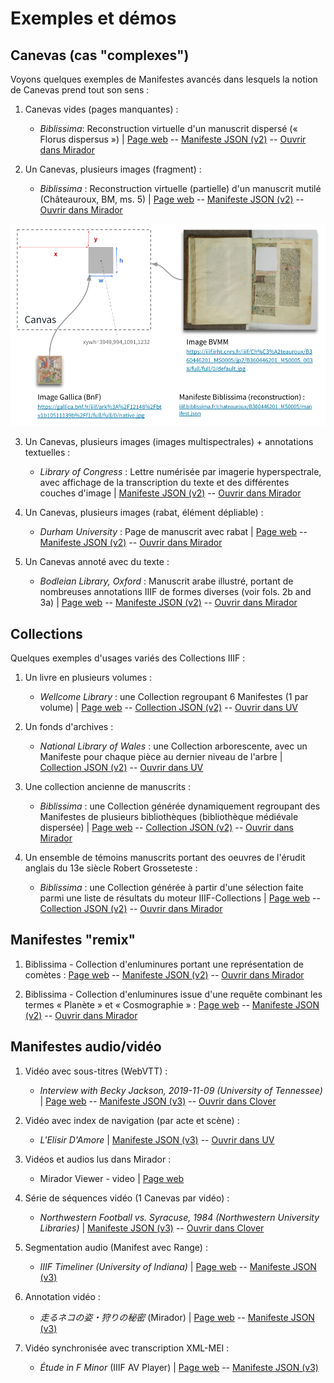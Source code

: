 # Exemples et démos

## Canevas (cas "complexes")

Voyons quelques exemples de Manifestes avancés dans lesquels la notion de Canevas prend tout son sens :

1. Canevas vides (pages manquantes) :

    - _Biblissima_: Reconstruction virtuelle d'un manuscrit dispersé (« Florus dispersus ») | [Page web](https://demos.biblissima.fr/florus/#florus-dispersus) -- [Manifeste JSON (v2)](https://demos.biblissima.fr/iiif/metadata/florus-dispersus/manifest.json) -- [Ouvrir dans Mirador](https://portail.biblissima.fr/m3/?theme=dark&context=collection&iiif-content=https://demos.biblissima.fr/iiif/metadata/florus-dispersus/manifest.json)

2. Un Canevas, plusieurs images (fragment) :

    - _Biblissima_ : Reconstruction virtuelle (partielle) d'un manuscrit mutilé (Châteauroux, BM, ms. 5) | [Page web](https://demos.biblissima.fr/chateauroux/) -- [Manifeste JSON (v2)](https://demos.biblissima.fr/iiif/metadata/BVMM/chateauroux/manifest.json) -- [Ouvrir dans Mirador](https://portail.biblissima.fr/m3/?theme=dark&context=collection&iiif-content=https://demos.biblissima.fr/iiif/metadata/BVMM/chateauroux/manifest.json)
    
![Schéma démo Châteauroux](img/api-presentation-canvas-chateauroux.png)

3. Un Canevas, plusieurs images (images multispectrales) + annotations textuelles :

    - _Library of Congress_ : Lettre numérisée par imagerie hyperspectrale, avec affichage de la transcription du texte et des différentes couches d'image | [Manifeste JSON (v2)](https://dvp.prtd.app/hamilton/manifest.json) -- [Ouvrir dans Mirador](https://portail.biblissima.fr/m3/?theme=dark&context=collection&iiif-content=https://dvp.prtd.app/hamilton/manifest.json)

4. Un Canevas, plusieurs images (rabat, élément dépliable) :

    - _Durham University_ : Page de manuscrit avec rabat | [Page web](https://iiif.durham.ac.uk/index.html?manifest=t1mz029p473h&canvas=t1t05741s32v) -- [Manifeste JSON (v2)](https://iiif.durham.ac.uk/manifests/trifle/32150/t1/mz/02/t1mz029p473h/manifest) -- [Ouvrir dans Mirador](https://portail.biblissima.fr/m3/?theme=dark&context=collection&iiif-content=https://iiif.durham.ac.uk/manifests/trifle/32150/t1/mz/02/t1mz029p473h/manifest)

5. Un Canevas annoté avec du texte :

    - _Bodleian Library, Oxford_ : Manuscrit arabe illustré, portant de nombreuses annotations IIIF de formes diverses (voir fols. 2b and 3a) | [Page web](https://digital.bodleian.ox.ac.uk/objects/748a9d50-5a3a-440e-ab9d-567dd68b6abb/) -- [Manifeste JSON (v2)](https://iiif.bodleian.ox.ac.uk/iiif/manifest/748a9d50-5a3a-440e-ab9d-567dd68b6abb.json) -- [Ouvrir dans Mirador](https://portail.biblissima.fr/m3/?theme=dark&context=collection&iiif-content=https://iiif.bodleian.ox.ac.uk/iiif/manifest/748a9d50-5a3a-440e-ab9d-567dd68b6abb.json)


## Collections

Quelques exemples d'usages variés des Collections IIIF :

1. Un livre en plusieurs volumes :

    - _Wellcome Library_ : une Collection regroupant 6 Manifestes (1 par volume) | [Page web](https://wellcomecollection.org/works/ysmqsfhg/items) -- [Collection JSON (v2)](https://iiif.wellcomecollection.org/presentation/b18031511) -- [Ouvrir dans UV](https://uv-v3.netlify.app/#?c=&m=&cv=&manifest=https://iiif.wellcomecollection.org/presentation/b18031511)
    
2. Un fonds d'archives :

    - _National Library of Wales_ : une Collection arborescente, avec un Manifeste pour chaque pièce au dernier niveau de l'arbre | [Collection JSON (v2)](http://dams.llgc.org.uk/iiif/archive/3975658/fonds.json) -- [Ouvrir dans UV](http://universalviewer.io/uv.html?manifest=http://dams.llgc.org.uk/iiif/archive/3975658/fonds.json#?c=0&m=0&s=0&cv=0&xywh=-3297%2C-245%2C9685%2C4871)

3. Une collection ancienne de manuscrits :

    - _Biblissima_ : une Collection générée dynamiquement regroupant des Manifestes de plusieurs bibliothèques (bibliothèque médiévale dispersée) | [Page web](https://portail.biblissima.fr/fr/ark:/43093/coldata5151005ea5833e5a05e2639cbb210946cb7e0609) -- [Collection JSON (v2)](https://portail.biblissima.fr/iiif/collection/ark:/43093/coldata5151005ea5833e5a05e2639cbb210946cb7e0609) -- [Ouvrir dans Mirador](https://portail.biblissima.fr/m3/?theme=dark&context=collection&iiif-content=https://portail.biblissima.fr/iiif/collection/ark:/43093/coldata5151005ea5833e5a05e2639cbb210946cb7e0609)
    
4. Un ensemble de témoins manuscrits portant des oeuvres de l'érudit anglais du 13e siècle Robert Grosseteste :

    - _Biblissima_ : une Collection générée à partir d'une sélection faite parmi une liste de résultats du moteur IIIF-Collections | [Page web](https://iiif.biblissima.fr/collections/mirador?collection=https://iiif.biblissima.fr/collections/collection/6374e2e7204ef403870f00f2) -- [Collection JSON (v2)](https://iiif.biblissima.fr/collections/collection/6374e2e7204ef403870f00f2) -- [Ouvrir dans Mirador](https://portail.biblissima.fr/m3/?theme=dark&context=collection&iiif-content=https://iiif.biblissima.fr/collections/collection/6374e2e7204ef403870f00f2)


## Manifestes "remix"

1. Biblissima - Collection d'enluminures portant une représentation de comètes : [Page web](https://portail.biblissima.fr/ark:/43093/descdbf571c2dcac868496312bf36d449401e4ac0af4) -- [Manifeste JSON (v2)](https://portail.biblissima.fr/iiif/manifest/ark:/43093/descdbf571c2dcac868496312bf36d449401e4ac0af4) -- [Ouvrir dans Mirador](https://portail.biblissima.fr/m3/?theme=dark&context=collection&iiif-content=https://portail.biblissima.fr/iiif/manifest/ark:/43093/descdbf571c2dcac868496312bf36d449401e4ac0af4)

2. Biblissima - Collection d'enluminures issue d'une requête combinant les termes « Planète » et « Cosmographie » : [Page web](https://portail.biblissima.fr/fr/iconography) -- [Manifeste JSON (v2)](https://portail.biblissima.fr/iiif/manifest?descriptors=AND|569c70bc8f3f52b8966895b97ace86644dca444a,AND|86e65567ec9ac97ea2404af46cafa34d6f4920e7) -- [Ouvrir dans Mirador](https://portail.biblissima.fr/m3/?theme=dark&context=collection&iiif-content=https://portail.biblissima.fr/iiif/manifest?descriptors=AND|569c70bc8f3f52b8966895b97ace86644dca444a,AND|86e65567ec9ac97ea2404af46cafa34d6f4920e7)


## Manifestes audio/vidéo

1. Vidéo avec sous-titres (WebVTT) :

    - _Interview with Becky Jackson, 2019-11-09 (University of Tennessee)_ | [Page web](https://rfta.lib.utk.edu/interviews/object/becky-jackson-2019-11-09/) -- [Manifeste JSON (v3)](https://digital.lib.utk.edu/assemble/manifest/rfta/32) -- [Ouvrir dans Clover](https://samvera-labs.github.io/clover-iiif/?iiif-content=https://digital.lib.utk.edu/assemble/manifest/rfta/32)
    
2. Vidéo avec index de navigation (par acte et scène) :

    - _L'Elisir D'Amore_ | [Manifeste JSON (v3)](https://iiif.io/api/cookbook/recipe/0026-toc-opera/manifest.json) -- [Ouvrir dans UV](https://uv-v3.netlify.app/#?c=&m=&s=&cv=&manifest=https%3A%2F%2Fiiif.io%2Fapi%2Fcookbook%2Frecipe%2F0026-toc-opera%2Fmanifest.json&rid=https%3A%2F%2Fiiif.io%2Fapi%2Fcookbook%2Frecipe%2F0026-toc-opera%2Frange%2F4)
    
3. Vidéos et audios lus dans Mirador :

    - Mirador Viewer - video | [Page web](https://mirador-dev.netlify.app/__tests__/integration/mirador/video.html)
    
4. Série de séquences vidéo (1 Canevas par vidéo) :

    - _Northwestern Football vs. Syracuse, 1984 (Northwestern University Libraries)_ | [Manifeste JSON (v3)](https://iiif.stack.rdc.library.northwestern.edu/public/iiif3/24/68/7f/7d/-1/59/5-/4f/56/-8/3b/2-/5f/93/36/72/86/b3-manifest.json) -- [Ouvrir dans Clover](https://samvera-labs.github.io/clover-iiif/?iiif-content=https://iiif.stack.rdc.library.northwestern.edu/public/iiif3/24/68/7f/7d/-1/59/5-/4f/56/-8/3b/2-/5f/93/36/72/86/b3-manifest.json)

5. Segmentation audio (Manifest avec Range) :

    - _IIIF Timeliner (University of Indiana)_ | [Page web](https://timeliner.dlib.indiana.edu) -- [Manifeste JSON (v3)](https://demo.avalonmediasystem.org/timelines/59/manifest.json)
    
6. Annotation vidéo :

    - _走るネコの姿・狩りの秘密_ (Mirador) | [Page web](https://dzkimgs.l.u-tokyo.ac.jp/videos/m3/cat_video.html) -- [Manifeste JSON (v3)](https://dzkimgs.l.u-tokyo.ac.jp/videos/cat2020/manifest.json)

7. Vidéo synchronisée avec transcription XML-MEI :

    - _Étude in F Minor_ (IIIF AV Player) | [Page web](https://ddmal.music.mcgill.ca/IIIF-AV-player/) -- [Manifeste JSON (v3)](https://ddmal.music.mcgill.ca/IIIF-AV-player/samples/Chopin_Etude_Op_10_No_9_vid/manifest_chopin_etude_vid_multicanvas.json)
